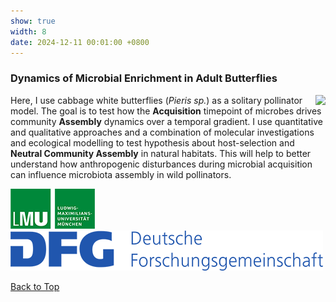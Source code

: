 ```yaml
---
show: true
width: 8
date: 2024-12-11 00:01:00 +0800
---
```


<div class="p-4">
    <h3 id="Pieris">Dynamics of Microbial Enrichment in Adult Butterflies</h3>
           <img data-src="{{ 'assets/images/photos/IMG_5899m.jpg' | relative_url }}" class="lazy rounded frame-img" style="float: right; margin-left: 10px;"  src="{{ '/assets/images/empty_300x200.png' | relative_url }}">
              <p>
                Here, I use cabbage white butterflies (<i>Pieris sp.</i>) as a solitary pollinator model.
The goal is to test how the <strong>Acquisition</strong> timepoint of microbes drives community <strong>Assembly</strong> dynamics over a temporal gradient. I use quantitative and qualitative approaches and a combination of molecular investigations and ecological modelling to test hypothesis about host-selection and <strong>Neutral Community Assembly</strong> in natural habitats.
This will help to better understand how anthropogenic disturbances during microbial acquisition can influence microbiota assembly in wild pollinators.
    </p>
     <img src="/assets/logo/logo64_LMU.png" alt="LMU Logo" class="img-fluid logo-img">
     <img src="/assets/logo/logo64_DFG.png" alt="DFG Logo" class="img-fluid logo-img"> 
       <p><a href="#top">Back to Top <i class="fas fa-angle-double-up"></i></a></p>
     </div>
